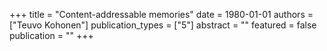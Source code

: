+++
title = "Content-addressable memories"
date = 1980-01-01
authors = ["Teuvo Kohonen"]
publication_types = ["5"]
abstract = ""
featured = false
publication = ""
+++

